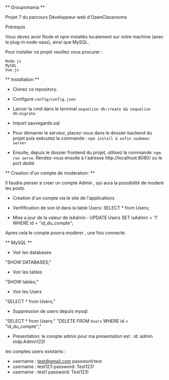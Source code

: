 ** Groupomania **

Projet 7 du parcours Développeur web d'OpenClassrooms

Prérequis

Vous devez avoir Node et npm installés localement sur votre machine (avec le plug-in node-sass), ainsi que MySQL.

Pour installer ce projet veuillez vous procurer :

```
Node.js
MySQL
Vue.js
```

** Installation **

-   Clonez ce repository.

-   Configure `config/config.json`

-   Lancer la cmd dans le terminal `sequelize db:create && sequelize db:migrate`

-   Import sauvegarde.sql

-   Pour démarrer le serveur, placez-vous dans le dossier backend du projet puis exécutez la commande : `npm install & enfin nodemon server`

-   Ensuite, depuis le dossier frontend du projet, utilisez la commande :`npm run serve`. Rendez-vous ensuite à l'adresse http://localhost:8080/ ou le port dedié

** Creation d'un compte de moderation: **

Il faudra penser a creer un compte Admin , qui aura la possibilité de moderé les posts.

-   Creation d'un compte via le site de l'applications

-   Verifification de son id dans la table Users: SELECT \* from Users;

-   Mise a jour de la valeur de isAdmin : UPDATE Users SET isAdmin = '1' WHERE id = "id_du_compte";

Apres cela le compte pourra modérer , une fois connecté.

** MySQL **

-   Voir les databases

"SHOW DATABASES;"

-   Voir les tables

"SHOW tables;"

-   Voir les Users

"SELECT \* from Users;"

-   Suppression de users depuis mysql:

"SELECT \* from Users;"
"DELETE FROM `Users` WHERE id = "id_du_compte";"

-   Presentation:
    le compte admin pour ma presentation est :
    id: admin
    mdp:Admin123!

les comptes users existants :

-   username : test@gmail.com
    password:test
-   username : test123
    password: Test123!
-   username : test1
    password: Test123!
